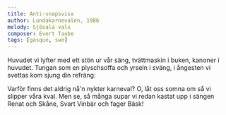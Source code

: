 ```yaml
---
title: Anti-snapsvisa
author: Lundakarnevalen, 1986
melody: Sjösala vals
composer: Evert Taube
tags: [gasque, swe]
---
```


Huvudet vi lyfter med ett stön ur vår säng,
tvättmaskin i buken, kanoner i huvudet.
Tungan som en plyschsoffa och yrseln i sväng,
i ångesten vi svettas kom sjung din refräng:

Varför finns det aldrig nå'n nykter karneval?
O, låt oss somna om så vi slipper våra kval.
Men se, så många supar vi redan kastat upp i sängen
Renat och Skåne, Svart Vinbär och fager Bäsk!
